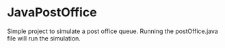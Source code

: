 # JavaPostOffice
Simple project to simulate a post office queue.
Running the postOffice.java file will run the simulation.